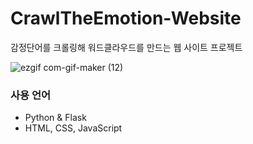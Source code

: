 # CrawlTheEmotion-Website
감정단어를 크롤링해 워드클라우드를 만드는 웹 사이트 프로젝트

![ezgif com-gif-maker (12)](https://user-images.githubusercontent.com/59073612/146145540-d70cb119-309e-4889-9980-403638ff56a9.gif)


### 사용 언어
- Python & Flask
- HTML, CSS, JavaScript
